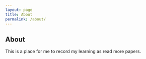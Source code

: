 ```yaml
---
layout: page
title: About
permalink: /about/
---
```


## About
This is a place for me to record my learning as read more papers.
